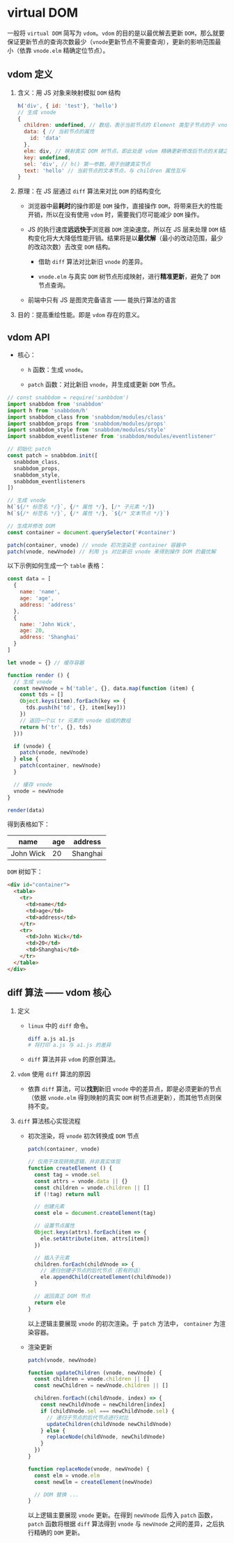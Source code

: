 # virtual DOM

一般将 `virtual DOM` 简写为 `vdom`。`vdom` 的目的是以最优解去更新 `DOM`，那么就要保证更新节点的查询次数最少（`vnode`更新节点不需要查询），更新的影响范围最小（依靠 `vnode.elm` 精确定位节点）。

## vdom 定义



1. 含义：用 JS 对象来映射模拟 `DOM` 结构

    ```js
    h('div', { id: 'test'}, 'hello')
    // 生成 vnode
    {
      children: undefined, // 数组，表示当前节点的 Element 类型子节点的子 vnode
      data: { // 当前节点的属性
        id: 'data'
      },
      elm: div, // 映射真实 DOM 树节点，即此处是 vdom 精确更新修改后节点的关键之一
      key: undefined,
      sel: 'div', // h() 第一参数，用于创建真实节点
      text: 'hello' // 当前节点的文本节点，与 children 属性互斥
    }
    ```

2. 原理：在 JS 层通过 `diff` 算法来对比 `DOM` 的结构变化

    - 浏览器中最**耗时**的操作即是 `DOM` 操作，直接操作 `DOM`，将带来巨大的性能开销，所以在没有使用 `vdom` 时，需要我们尽可能减少 `DOM` 操作。
    
    - JS 的执行速度**远远快于**浏览器 `DOM` 渲染速度。所以在 JS 层来处理 `DOM` 结构变化将大大降低性能开销。结果将是以**最优解**（最小的改动范围，最少的改动次数）去改变 `DOM` 结构。

        - 借助 `diff` 算法对比新旧 `vnode` 的差异。

        - `vnode.elm` 与真实 `DOM` 树节点形成映射，进行**精准更新**，避免了 `DOM` 节点查询。

    - 前端中只有 JS 是图灵完备语言 —— 能执行算法的语言

3. 目的：提高重绘性能。即是 `vdom` 存在的意义。

## vdom API

- 核心：

    - `h` 函数：生成 `vnode`。

    - `patch` 函数：对比新旧 `vnode`，并生成或更新 `DOM` 节点。

```js
// const snabbdom = require('sanbbdom')
import snabbdom from 'snabbdom'
import h from 'snabbdom/h'
import snabbdom_class from 'snabbdom/modules/class'
import snabbdom_props from 'snabbdom/modules/props'
import snabbdom_style from 'snabbdom/modules/style'
import snabbdom_eventlistener from 'snabbdom/modules/eventlistener'

// 初始化 patch
const patch = snabbdom.init([
  snabbdom_class,
  snabbdom_props,
  snabbdom_style,
  snabbdom_eventlisteners
])

// 生成 vnode
h(`${/* 标签名 */}`, {/* 属性 */}, [/* 子元素 */])
h(`${/* 标签名 */}`, {/* 属性 */}, `${/* 文本节点 */}`)

// 生成并修改 DOM
const container = document.querySelector('#container')

patch(container, vnode) // vnode 初次渲染至 container 容器中
patch(vnode, newVnode) // 利用 js 对比新旧 vnode 来得到操作 DOM 的最优解
```

以下示例如何生成一个 `table` 表格：

```js
const data = [
  {
    name: 'name',
    age: 'age',
    address: 'address'
  },
  {
    name: 'John Wick',
    age: 20,
    address: 'Shanghai'
  }
]

let vnode = {} // 缓存容器

function render () {
  // 生成 vnode
  const newVnode = h('table', {}, data.map(function (item) {
    const tds = []
    Object.keys(item).forEach(key => {
      tds.push(h('td', {}, item[key]))
    })
    // 返回一个以 tr 元素的 vnode 组成的数组
    return h('tr', {}, tds)
  }))

  if (vnode) {
    patch(vnode, newVnode)
  } else {
    patch(container, newVnode)
  }

  // 缓存 vnode
  vnode = newVnode
}

render(data)
```

得到表格如下：

|    name   | age | address |
| --------- | -- | -------- |
| John Wick | 20 | Shanghai |

`DOM` 树如下：

```html
<div id="container">
  <table>
    <tr>
      <td>name</td>
      <td>age</td>
      <td>address</td>
    </tr>
    <tr>
      <td>John Wick</td>
      <td>20</td>
      <td>Shanghai</td>
    </tr>
  </table>
</div>
```

## diff 算法 —— vdom 核心

1. 定义

    - `linux` 中的 `diff` 命令。

        ```bash
        diff a.js a1.js
        # 将打印 a.js 与 a1.js 的差异
        ```
    - `diff` 算法并非 `vdom` 的原创算法。

2. `vdom` 使用 `diff` 算法的原因

    - 依靠 `diff` 算法，可以**找到**新旧 `vnode` 中的差异点，即是必须更新的节点（依据 `vnode.elm` 得到映射的真实 `DOM` 树节点进更新），而其他节点则保持不变。

3. `diff` 算法核心实现流程

    - 初次渲染，将 `vnode` 初次转换成 `DOM` 节点

        ```js
        patch(container, vnode)
        ```
        ```js
        // 仅用于体现转换逻辑，并非真实体现
        function createElement () {
          const tag = vnode.sel
          const attrs = vnode.data || {}
          const children = vnode.children || []
          if (!tag) return null

          // 创建元素
          const ele = document.createElement(tag)

          // 设置节点属性
          Object.keys(attrs).forEach(item => {
            ele.setAttribute(item, attrs[item])
          })

          // 插入子元素
          children.forEach(childVnode => {
            // 递归创建子节点的后代节点（若有的话）
            ele.appendChild(createElement(childVnode))
          }

          // 返回真正 DOM 节点
          return ele
        }
        ```

      以上逻辑主要展现 `vnode` 的初次渲染。于 `patch` 方法中， `container` 为渲染容器。

    - 渲染更新

        ```js
        patch(vnode, newVnode)
        ```
        ```js
        function updateChildren (vnode, newVnode) {
          const children = vnode.children || []
          const newChildren = newVnode.children || []

          children.forEach((childVnode, index) => {
            const newChildVnode = newChildren[index]
            if (childVnode.sel === newChildVnode.sel) {
              // 递归子节点的后代节点进行对比
              updateChildren(childVnode newChildVnode)
            } else {
              replaceNode(childVnode, newChildVnode)
            }
          })
        }

        function replaceNode(vnode, newVnode) {
          const elm = vnode.elm
          const newElm = createElement(newVnode)

          // DOM 替换 ...
        }
        ```

      以上逻辑主要展现 `vnode` 更新。在得到 `newVnode` 后传入 `patch` 函数，`patch` 函数将根据 `diff` 算法得到 `vnode` 与 `newVnode` 之间的差异，之后执行精确的 `DOM` 更新。
